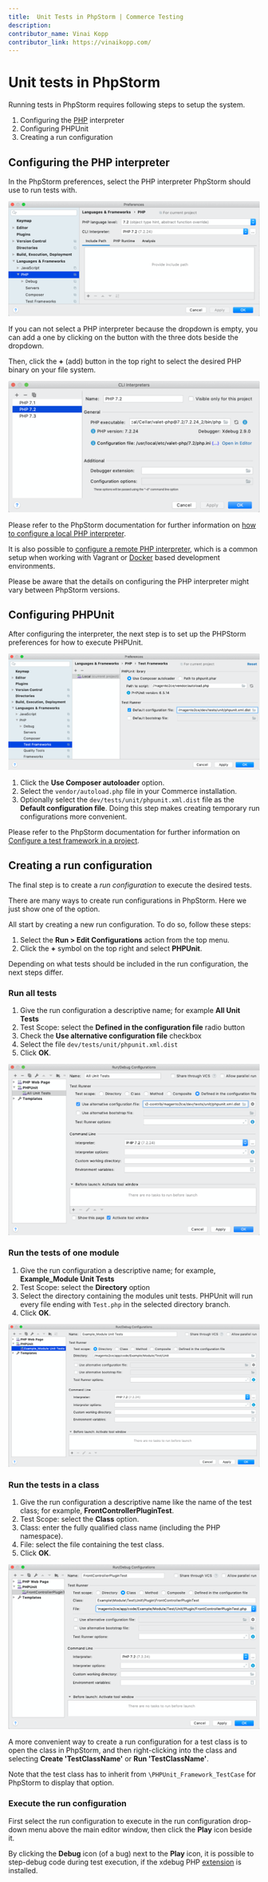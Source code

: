 ```yaml
---
title:  Unit Tests in PhpStorm | Commerce Testing
description: 
contributor_name: Vinai Kopp
contributor_link: https://vinaikopp.com/
---
```


# Unit tests in PhpStorm

Running tests in PhpStorm requires following steps to setup the system.

1. Configuring the [PHP](https://glossary.magento.com/php) interpreter
1. Configuring PHPUnit
1. Creating a run configuration

## Configuring the PHP interpreter

In the PhpStorm preferences, select the PHP interpreter PhpStorm should use to run tests with.

![PhpStorm PHP preference panel](../../_images/guide/phpstorm_php_language_preferences.png)

If you can not select a PHP interpreter because the dropdown is empty, you can add a one by clicking on the button with the three dots beside the dropdown.

Then, click the **+** (add) button in the top right to select the desired PHP binary on your file system.

![Adding a PHP interpreter to PhpStorm](../../_images/guide/phpstorm_add_php_interpreter_dialogue.png)

Please refer to the PhpStorm documentation for further information on [how to configure a local PHP interpreter](https://www.jetbrains.com/help/phpstorm/configuring-local-interpreter.html).

It is also possible to [configure a remote PHP interpreter](https://www.jetbrains.com/help/phpstorm/configuring-remote-interpreters.html), which is a common setup when working with Vagrant or [Docker](https://glossary.magento.com/docker) based development environments.

Please be aware that the details on configuring the PHP interpreter might vary between PhpStorm versions.

## Configuring PHPUnit

After configuring the interpreter, the next step is to set up the PHPStorm preferences for how to execute PHPUnit.

![PhpStorm PHPUnit preference panel](../../_images/guide/phpstorm_phpunit_preferences_dialogue.png)

1. Click the **Use Composer autoloader** option.
1. Select the `vendor/autoload.php` file in your Commerce installation.
1. Optionally select the `dev/tests/unit/phpunit.xml.dist` file as the **Default configuration file**. Doing this step makes creating temporary run configurations more convenient.

Please refer to the PhpStorm documentation for further information on [Configure a test framework in a project](https://www.jetbrains.com/help/phpstorm/php-test-frameworks.html#configure_php_test_framework_in_a_project).

## Creating a run configuration

The final step is to create a *run configuration* to execute the desired tests.

There are many ways to create run configurations in PhpStorm. Here we just show one of the option.

All start by creating a new run configuration. To do so, follow these steps:

1. Select the **Run > Edit Configurations** action from the top menu.
1. Click the **+** symbol on the top right and select **PHPUnit**.

Depending on what tests should be included in the run configuration, the next steps differ.

### Run all tests

1. Give the run configuration a descriptive name; for example **All Unit Tests**
1. Test Scope: select the **Defined in the configuration file** radio button
1. Check the **Use alternative configuration file** checkbox
1. Select the file `dev/tests/unit/phpunit.xml.dist`
1. Click **OK**.

![All Unit Tests run configuration](../../_images/guide/phpstorm_run_config_all_unit_tests.png)

### Run the tests of one module

1. Give the run configuration a descriptive name; for example, **Example_Module Unit Tests**
1. Test Scope: select the **Directory** option
1. Select the directory containing the modules unit tests. PHPUnit will run every file ending with `Test.php` in the selected directory branch.
1. Click **OK**.

![Module Unit Tests run configuration](../../_images/guide/phpstorm_run_config_module_unit_tests.png)

### Run the tests in a class

1. Give the run configuration a descriptive name like the name of the test class; for example, **FrontControllerPluginTest**.
1. Test Scope: select the **Class** option.
1. Class: enter the fully qualified class name (including the PHP namespace).
1. File: select the file containing the test class.
1. Click **OK**.

![Test Class run configuration](../../_images/guide/phpstorm_run_config_class_unit_tests.png)

A more convenient way to create a run configuration for a test class is to open the class in PhpStorm, and then right-clicking into the class and selecting **Create 'TestClassName'** or **Run 'TestClassName'**.

Note that the test class has to inherit from `\PHPUnit_Framework_TestCase` for PhpStorm to display that option.

### Execute the run configuration

First select the run configuration to execute in the run configuration drop-down menu above the main editor window, then click the **Play** icon beside it.

By clicking the **Debug** icon (of a bug) next to the **Play** icon, it is possible to step-debug code during test execution, if the xdebug PHP [extension](https://glossary.magento.com/extension) is installed.
